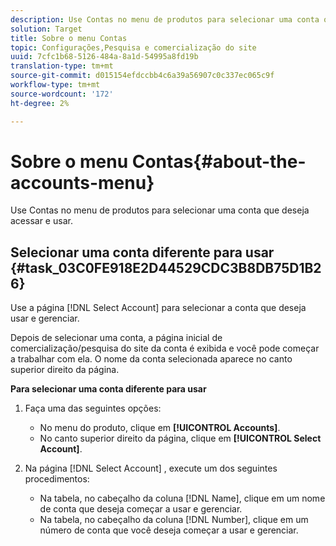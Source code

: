 ```yaml
---
description: Use Contas no menu de produtos para selecionar uma conta que deseja acessar e usar.
solution: Target
title: Sobre o menu Contas
topic: Configurações,Pesquisa e comercialização do site
uuid: 7cfc1b68-5126-484a-8a1d-54995a8fd19b
translation-type: tm+mt
source-git-commit: d015154efdccbb4c6a39a56907c0c337ec065c9f
workflow-type: tm+mt
source-wordcount: '172'
ht-degree: 2%

---
```



# Sobre o menu Contas{#about-the-accounts-menu}

Use Contas no menu de produtos para selecionar uma conta que deseja acessar e usar.

## Selecionar uma conta diferente para usar {#task_03C0FE918E2D44529CDC3B8DB75D1B26}

Use a página [!DNL Select Account] para selecionar a conta que deseja usar e gerenciar.

<!-- 

t_selecting_a_different_account_to_use.xml

 -->

Depois de selecionar uma conta, a página inicial de comercialização/pesquisa do site da conta é exibida e você pode começar a trabalhar com ela. O nome da conta selecionada aparece no canto superior direito da página.

**Para selecionar uma conta diferente para usar**

1. Faça uma das seguintes opções:

   * No menu do produto, clique em **[!UICONTROL Accounts]**.
   * No canto superior direito da página, clique em **[!UICONTROL Select Account]**.

1. Na página [!DNL Select Account] , execute um dos seguintes procedimentos:

   * Na tabela, no cabeçalho da coluna [!DNL Name], clique em um nome de conta que deseja começar a usar e gerenciar.
   * Na tabela, no cabeçalho da coluna [!DNL Number], clique em um número de conta que você deseja começar a usar e gerenciar.

